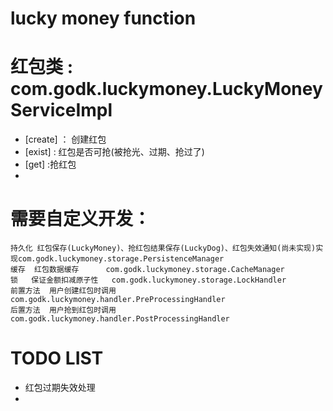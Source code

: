 # lucky money function

# 红包类 : com.godk.luckymoney.LuckyMoneyServiceImpl

- [create] ： 创建红包
- [exist] : 红包是否可抢(被抢光、过期、抢过了)
- [get] :抢红包
-

[result]: 抢红包结果(已抢列表、剩余个数、金额)

# 需要自定义开发：

    持久化 红包保存(LuckyMoney)、抢红包结果保存(LuckyDog)、红包失效通知(尚未实现)实现com.godk.luckymoney.storage.PersistenceManager
    缓存  红包数据缓存      com.godk.luckymoney.storage.CacheManager
    锁   保证金额扣减原子性   com.godk.luckymoney.storage.LockHandler
    前置方法  用户创建红包时调用   com.godk.luckymoney.handler.PreProcessingHandler
    后置方法  用户抢到红包时调用   com.godk.luckymoney.handler.PostProcessingHandler

# TODO LIST

- 红包过期失效处理
- 